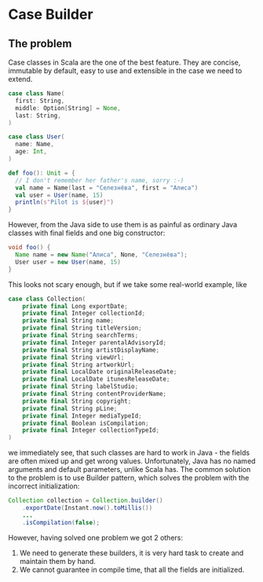 # Case Builder

## The problem

Case classes in Scala are the one of the best feature. They are concise, immutable by default, 
easy to use and extensible in the case we need to extend.

```scala
case class Name(
  first: String,
  middle: Option[String] = None,
  last: String,
)

case class User(
  name: Name,
  age: Int,
)

def foo(): Unit = {
  // I don't remember her father's name, sorry :-)
  val name = Name(last = "Селезнёва", first = "Алиса")
  val user = User(name, 15)
  println(s"Pilot is ${user}")
}
```

However, from the Java side to use them is as painful as ordinary Java classes with final 
fields and one big constructor:
```java
void foo() {
  Name name = new Name("Алиса", None, "Селезнёва");
  User user = new User(name, 15)
}
```

This looks not scary enough, but if we take some real-world example, like
```scala
case class Collection(
    private final Long exportDate;
    private final Integer collectionId;
    private final String name;
    private final String titleVersion;
    private final String searchTerms;
    private final Integer parentalAdvisoryId;
    private final String artistDisplayName;
    private final String viewUrl;
    private final String artworkUrl;
    private final LocalDate originalReleaseDate;
    private final LocalDate itunesReleaseDate;
    private final String labelStudio;
    private final String contentProviderName;
    private final String copyright;
    private final String pLine;
    private final Integer mediaTypeId;
    private final Boolean isCompilation;
    private final Integer collectionTypeId;
)
```
we immediately see, that such classes are hard to work in Java - the fields are often mixed up and get wrong values.
Unfortunately, Java has no named arguments and default parameters, unlike Scala has.
The common solution to the problem is to use Builder pattern, which solves the problem with the incorrect initialization:
```java
Collection collection = Collection.builder()
    .exportDate(Instant.now().toMillis())
    ...
    .isCompilation(false);
```
However, having solved one problem we got 2 others:
1. We need to generate these builders, it is very hard task to create and maintain them by hand.
2. We cannot guarantee in compile time, that all the fields are initialized.

